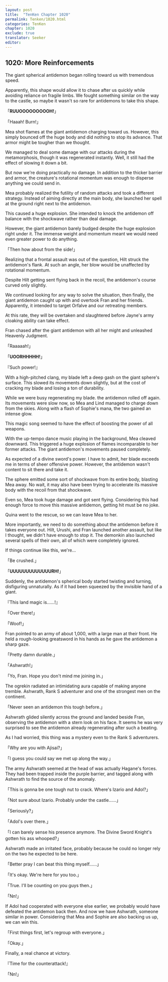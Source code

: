 ```yaml
---
layout: post
title:  "TenKen Chapter 1020"
permalink: Tenken/1020.html
categories: TenKen
chapter: 1020
exclude: true
translator: Seeker
editor: 
---
```

<h2>1020: More Reinforcements</h2>

 The giant spherical antidemon began rolling toward us with tremendous speed.

 Apparently, this shape would allow it to chase after us quickly while avoiding reliance on fragile limbs. We fought something similar on the way to the castle, so maybe it wasn't so rare for antidemons to take this shape.

「**RUUOOOOOOOOOH!**」

「Haaah! Burn!」

 Mea shot flames at the giant antidemon charging toward us. However, this simply bounced off the huge body and did nothing to stop its advance. That armor might be tougher than we thought.

 We managed to deal some damage with our attacks during the metamorphosis, though it was regenerated instantly. Well, it still had the effect of slowing it down a bit.

 But now we're doing practically no damage. In addition to the thicker barrier and armor, the creature's rotational momentum was enough to disperse anything we could send in.

 Mea probably realized the futility of random attacks and took a different strategy. Instead of aiming directly at the main body, she launched her spell at the ground right next to the antidemon.

 This caused a huge explosion. She intended to knock the antidemon off balance with the shockwave rather than deal damage.

 However, the giant antidemon barely budged despite the huge explosion right under it. The immense weight and momentum meant we would need even greater power to do anything.

「Then how about from the side!」

 Realizing that a frontal assault was out of the question, Hilt struck the antidemon's flank. At such an angle, her blow would be unaffected by rotational momentum.

 Despite Hilt getting sent flying back in the recoil, the antidemon's course curved only slightly.

 We continued looking for any way to solve the situation, then finally, the giant antidemon caught up with and overtook Fran and her friends. Apparently, it intended to target Orfalve and our retreating members.

 At this rate, they will be overtaken and slaughtered before Jayne's army cloaking ability can take effect.

 Fran chased after the giant antidemon with all her might and unleashed Heavenly Judgment.

「Raaaaah!」

「**UOORHHHHH!**」

『Such power!』

 With a high-pitched clang, my blade left a deep gash on the giant sphere's surface. This slowed its movements down slightly, but at the cost of cracking my blade and losing a ton of durability.

 While we were busy regenerating my blade. the antidemon rolled off again. Its movements were slow now, so Mea and Lind managed to charge down from the skies. Along with a flash of Sophie's mana, the two gained an intense glow.

 This magic song seemed to have the effect of boosting the power of all weapons.

 With the up-tempo dance music playing in the background, Mea cleaved downward. This triggered a huge explosion of flames incomparable to her former attacks. The giant antidemon's movements paused completely.

 As expected of a divine sword's power. I have to admit, her blade exceeds me in terms of sheer offensive power. However, the antidemon wasn't content to sit there and take it.

 The sphere emitted some sort of shockwave from its entire body, blasting Mea away. No wait, it may also have been trying to accelerate its massive body with the recoil from that shockwave.

 Even so, Mea took huge damage and got sent flying. Considering this had enough force to move this massive antidemon, getting hit must be no joke.

 Quina went to the rescue, so we can leave Mea to her.

 More importantly, we need to do something about the antidemon before it takes everyone out. Hilt, Urushi, and Fran launched another assault, but like I thought, we didn't have enough to stop it. The demonkin also launched several spells of their own, all of which were completely ignored.

 If things continue like this, we're…

「Be crushed.」

「**UUUUUUUUUUUUURH!**」

 Suddenly, the antidemon's spherical body started twisting and turning, disfiguring unnaturally. As if it had been squeezed by the invisible hand of a giant.

『This land magic is……!』

「Over there!」

「Woof!」

 Fran pointed to an army of about 1,000, with a large man at their front. He held a rough-looking greatsword in his hands as he gave the antidemon a sharp gaze.

「Pretty damn durable.」

「Ashwrath!」

「Yo, Fran. Hope you don't mind me joining in.」

 The ogrekin radiated an intimidating aura capable of making anyone tremble. Ashwrath, Rank S adventurer and one of the strongest men on the continent.

「Never seen an antidemon this tough before.」

 Ashwrath glided silently across the ground and landed beside Fran, observing the antidemon with a stern look on his face. It seems he was very surprised to see the antidemon already regenerating after such a beating.

 As I had worried, this thing was a mystery even to the Rank S adventurers.

「Why are you with Ajisai?」

「I guess you could say we met up along the way.」

 The army Ashwrath seemed at the head of was actually Hagane's forces. They had been trapped inside the purple barrier, and tagged along with Ashwrath to find the source of the anomaly.

「This is gonna be one tough nut to crack. Where's Izario and Adol?」

「Not sure about Izario. Probably under the castle……」

「Seriously?」

「Adol's over there.」

「I can barely sense his presence anymore. The Divine Sword Knight's gotten his ass whooped?」

 Ashwrath made an irritated face, probably because he could no longer rely on the two he expected to be here.

「Better pray I can beat this thing myself……」

「It's okay. We're here for you too.」

「True. I'll be counting on you guys then.」

「Nn!」

 If Adol had cooperated with everyone else earlier, we probably would have defeated the antidemon back then. And now we have Ashwrath, someone similar in power. Considering that Mea and Sophie are also backing us up, we can win this.

「First things first, let's regroup with everyone.」

「Okay.」

 Finally, a real chance at victory.

『Time for the counterattack!』

「Nn!」





